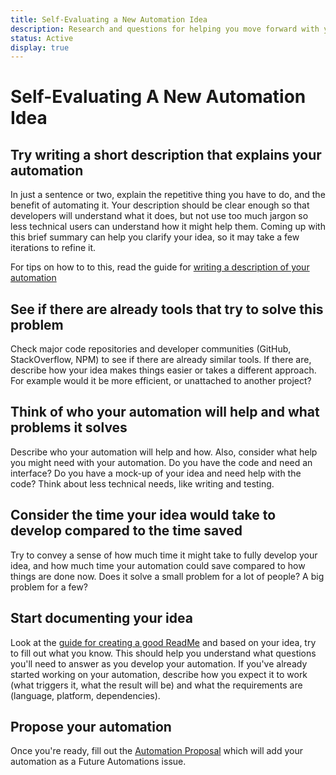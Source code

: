 ```yaml
---
title: Self-Evaluating a New Automation Idea
description: Research and questions for helping you move forward with your automation
status: Active
display: true
---
```


# Self-Evaluating A New Automation Idea

## Try writing a short description that explains your automation
In just a sentence or two, explain the repetitive thing you have to do, and the benefit of automating it. Your description should be clear enough so that developers will understand what it does, but not use too much jargon so less technical users can understand how it might help them. Coming up with this brief summary can help you clarify your idea, so it may take a few iterations to refine it. 

For tips on how to to this, read the guide for [writing a description of your automation](https://github.com/100Automations/Website/blob/master/_guides/writing-short-descriptions-for-automations.md)

## See if there are already tools that try to solve this problem
Check major code repositories and developer communities (GitHub, StackOverflow, NPM) to see if there are already similar tools. If there are, describe how your idea makes things easier or takes a different approach. For example would it be more efficient, or unattached to another project?

## Think of who your automation will help and what problems it solves
Describe who your automation will help and how. Also, consider what help you might need with your automation. Do you have the code and need an interface? Do you have a mock-up of your idea and need help with the code? Think about less technical needs, like writing and testing. 

## Consider the time your idea would take to develop compared to the time saved
Try to convey a sense of how much time it might take to fully develop your idea, and how much time your automation could save compared to how things are done now. Does it solve a small problem for a lot of people? A big problem for a few? 

## Start documenting your idea 
Look at the [guide for creating a good ReadMe](https://github.com/100Automations/Website/blob/master/_guides/creating-good-readmes-for-automations.md) and based on your idea, try to fill out what you know. This should help you understand what questions you'll need to answer as you develop your automation. If you've already started working on your automation, describe how you expect it to work (what triggers it, what the result will be) and what the requirements are (language, platform, dependencies). 

## Propose your automation
Once you're ready, fill out the [Automation Proposal](https://github.com/100Automations/futureautomations/issues/new?assignees=&labels=documentation%2C+review&template=-automation-proposal.md&title=%5BAutomation+Name%5D+Proposal) which will add your automation as a Future Automations issue.

